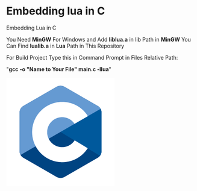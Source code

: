 # Embedding lua in C
Embedding Lua in C 

You Need **MinGW** For Windows and Add **liblua.a** in lib Path in **MinGW**
You Can Find **lualib.a** in **Lua** Path in This Repository

For Build Project Type this in Command Prompt in Files Relative Path:

  "**gcc -o "Name to Your File" main.c -llua**"
  
![alt text](https://raw.githubusercontent.com/github/explore/f3e22f0dca2be955676bc70d6214b95b13354ee8/topics/c/c.png?raw=true)
